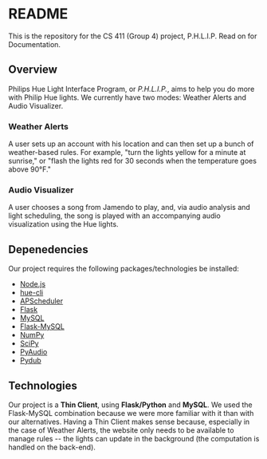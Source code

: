 # README 
This is the repository for the CS 411 (Group 4) project, P.H.L.I.P. Read on for Documentation.

## Overview
Philips Hue Light Interface Program, or _P.H.L.I.P._, aims to help you do more with Philip Hue lights. We currently have two modes: Weather Alerts and Audio Visualizer.

### Weather Alerts
A user sets up an account with his location and can then set up a bunch of weather-based rules. For example, "turn the lights yellow for a minute at sunrise," or "flash the lights red for 30 seconds when the temperature goes above 90°F."

### Audio Visualizer
A user chooses a song from Jamendo to play, and, via audio analysis and light scheduling, the song is played with an accompanying audio visualization using the Hue lights.  
 

## Depenedencies
Our project requires the following packages/technologies be installed:
* [Node.js](https://nodejs.org/en/)
* [hue-cli](https://github.com/bahamas10/hue-cli)
* [APScheduler](https://apscheduler.readthedocs.io/)
* [Flask](http://flask.pocoo.org)
* [MySQL](http://www.mysql.com)
* [Flask-MySQL](https://flask-mysql.readthedocs.io/en/latest/)
* [NumPy](http://www.numpy.org)
* [SciPy](https://www.scipy.org)
* [PyAudio](https://people.csail.mit.edu/hubert/pyaudio/)
* [Pydub](http://pydub.com)

## Technologies
Our project is a **Thin Client**, using **Flask/Python** and **MySQL**. We used the Flask-MySQL combination because we were more familiar with it than with our alternatives. Having a Thin Client makes sense because, especially in the case of Weather Alerts, the website only needs to be available to manage rules -- the lights can update in the background (the computation is handled on the back-end). 